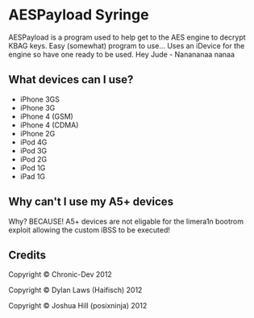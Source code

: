 AESPayload Syringe
=================
AESPayload is a program used to help get to the AES engine to decrypt KBAG
keys. Easy (somewhat) program to use... Uses an iDevice for the engine so
have one ready to be used. Hey Jude - Nanananaa nanaa

What devices can I use?
----------------------
* iPhone 3GS
* iPhone 3G
* iPhone 4 (GSM)
* iPhone 4 (CDMA)
* iPhone 2G
* iPod 4G
* iPod 3G
* iPod 2G
* iPod 1G
* iPad 1G

Why can't I use my A5+ devices
------------------------------
Why? BECAUSE! A5+ devices are not eligable for the limera1n bootrom exploit
allowing the custom iBSS to be executed!

Credits
-------
Copyright © Chronic-Dev 2012

Copyright © Dylan Laws (Haifisch) 2012

Copyright © Joshua Hill (posixninja) 2012
